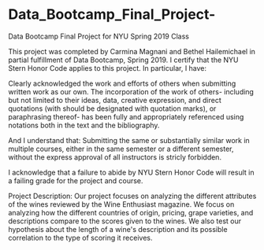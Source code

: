 # Data_Bootcamp_Final_Project-
Data Bootcamp Final Project for NYU Spring 2019 Class

This project was completed by Carmina Magnani and Bethel Hailemichael in partial fulfillment of Data Bootcamp, Spring 2019. I certify that the NYU Stern Honor Code applies to this project. In particular, I have:

Clearly acknowledged the work and efforts of others when submitting written work as our own. The incorporation of the work of others- including but not limited to their ideas, data, creative expression, and direct quotations (with should be designated with quotation marks), or paraphrasing thereof- has been fully and appropriately referenced using notations both in the text and the bibliography. 

And I understand that:
Submitting the same or substantially similar work in multiple courses, either in the same semester or a different semester, without the express approval of all instructors is stricly forbidden. 

I acknowledge that a failure to abide by NYU Stern Honor Code will result in a failing grade for the project and course.

Project Description: Our project focuses on analyzing the different attributes of the wines reviewed by the Wine Enthusiast magazine. We focus on analyzing how the different countries of origin, pricing, grape varieties, and descriptions compare to the scores given to the wines. We also test our hypothesis about the length of a wine's description and its possible correlation to the type of scoring it receives.
